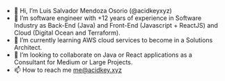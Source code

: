 - 👋 Hi, I’m Luis Salvador Mendoza Osorio (@acidkeyxyz)
- 👀 I’m software engineer with +12 years of experience in Software Industry as Back-End (Java) and Front-End (Javascript + ReactJS) and Cloud (Digital Ocean and Terraform).
- 🌱 I’m currently learning AWS cloud services to become in a Solutions Architect.
- 💞️ I’m looking to collaborate on Java or React applications as a Consultant for Medium or Large Projects.
- 📫 How to reach me me@acidkey.xyz

<!---
acidkeyxyz/acidkeyxyz is a ✨ special ✨ repository because its `README.md` (this file) appears on your GitHub profile.
You can click the Preview link to take a look at your changes.
--->

